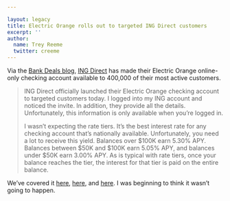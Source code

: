 ```yaml
---

layout: legacy
title: Electric Orange rolls out to targeted ING Direct customers
excerpt: ''
author:
  name: Trey Reeme
  twitter: creeme
---
```


<p>Via the <a href="http://bankdeals.blogspot.com/2006/11/ing-directs-new-checking-account-now.html">Bank Deals blog</a>, <a href="http://home.ingdirect.com/"><span class="caps">ING</span> Direct</a> has made their Electric Orange online-only checking account available to 400,000 of their most active customers.</p>


<blockquote><p><span class="caps">ING</span> Direct officially launched their Electric Orange checking account to targeted customers today. I logged into my <span class="caps">ING</span> account and noticed the invite. In addition, they provide all the details. Unfortunately, this information is only available when you&#8217;re logged in.</p><p>I wasn&#8217;t expecting the rate tiers. It&#8217;s the best interest rate for any checking account that&#8217;s nationally available. Unfortunately, you need a lot to receive this yield. Balances over $100K earn 5.30% <span class="caps">APY</span>. Balances between $50K and $100K earn 5.05% <span class="caps">APY</span>, and balances under $50K earn 3.00% <span class="caps">APY</span>. As is typical with rate tiers, once your balance reaches the tier, the interest for that tier is paid on the entire balance.</p></blockquote>

<p>We&#8217;ve covered it <a href="http://opensourcecu.com/articles/2006/04/11/ing-about-to-roll-out-electric-orange-checking">here</a>, <a href="http://opensourcecu.com/articles/2006/06/22/new-study-out-on-online-only-high-yield-accounts">here</a>, and <a href="http://opensourcecu.com/articles/2006/09/28/hurry-up-and-get-here-ing-directs-electric-orange-checking">here</a>.  I was beginning to think it wasn&#8217;t going to happen.</p>